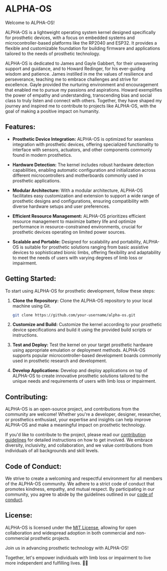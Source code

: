 # ALPHA-OS

Welcome to ALPHA-OS!

ALPHA-OS is a lightweight operating system kernel designed specifically for prosthetic devices, with a focus on embedded systems and microcontroller-based platforms like the RP2040 and ESP32. It provides a flexible and customizable foundation for building firmware and applications tailored to the needs of prosthetic technology.

ALPHA-OS is dedicated to James and Gayle Gabbert, for their unwavering support and guidance, and to Howard Redinger, for his ever-guiding wisdom and patience. James instilled in me the values of resilience and perseverance, teaching me to embrace challenges and strive for excellence. Gayle provided the nurturing environment and encouragement that enabled me to pursue my passions and aspirations. Howard exemplifies the power of empathy and understanding, transcending bias and social class to truly listen and connect with others. Together, they have shaped my journey and inspired me to contribute to projects like ALPHA-OS, with the goal of making a positive impact on humanity.

## Features:

- **Prosthetic Device Integration:** ALPHA-OS is optimized for seamless integration with prosthetic devices, offering specialized functionality to interface with sensors, actuators, and other components commonly found in modern prosthetics.

- **Hardware Detection:** The kernel includes robust hardware detection capabilities, enabling automatic configuration and initialization across different microcontrollers and motherboards commonly used in prosthetic applications.

- **Modular Architecture:** With a modular architecture, ALPHA-OS facilitates easy customization and extension to support a wide range of prosthetic designs and configurations, ensuring compatibility with diverse hardware setups and user preferences.

- **Efficient Resource Management:** ALPHA-OS prioritizes efficient resource management to maximize battery life and optimize performance in resource-constrained environments, crucial for prosthetic devices operating on limited power sources.

- **Scalable and Portable:** Designed for scalability and portability, ALPHA-OS is suitable for prosthetic solutions ranging from basic assistive devices to sophisticated bionic limbs, offering flexibility and adaptability to meet the needs of users with varying degrees of limb loss or impairment.

## Getting Started:

To start using ALPHA-OS for prosthetic development, follow these steps:

1. **Clone the Repository:** Clone the ALPHA-OS repository to your local machine using Git.

    ```bash
    git clone https://github.com/your-username/alpha-os.git
    ```

2. **Customize and Build:** Customize the kernel according to your prosthetic device specifications and build it using the provided build scripts or instructions.

3. **Test and Deploy:** Test the kernel on your target prosthetic hardware using appropriate emulation or deployment methods. ALPHA-OS supports popular microcontroller-based development boards commonly used in prosthetic research and development.

4. **Develop Applications:** Develop and deploy applications on top of ALPHA-OS to create innovative prosthetic solutions tailored to the unique needs and requirements of users with limb loss or impairment.

## Contributing:

ALPHA-OS is an open-source project, and contributions from the community are welcome! Whether you're a developer, designer, researcher, or prosthetics enthusiast, your expertise and insights can help improve ALPHA-OS and make a meaningful impact on prosthetic technology.

If you'd like to contribute to the project, please read our [contribution guidelines](CONTRIBUTING.md) for detailed instructions on how to get involved. We embrace diversity, inclusivity, and collaboration, and we value contributions from individuals of all backgrounds and skill levels.

## Code of Conduct:

We strive to create a welcoming and respectful environment for all members of the ALPHA-OS community. We adhere to a strict code of conduct that promotes kindness, empathy, and mutual respect. By participating in our community, you agree to abide by the guidelines outlined in our [code of conduct](CODE_OF_CONDUCT.md).

## License:

ALPHA-OS is licensed under the [MIT License](LICENSE), allowing for open collaboration and widespread adoption in both commercial and non-commercial prosthetic projects.

Join us in advancing prosthetic technology with ALPHA-OS!

Together, let's empower individuals with limb loss or impairment to live more independent and fulfilling lives. 🦾🚀

